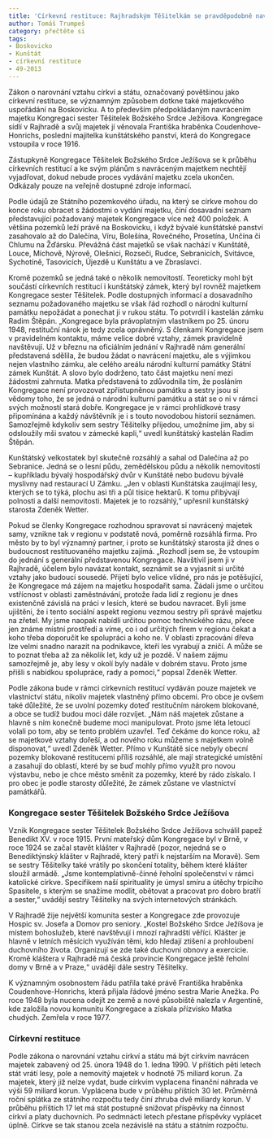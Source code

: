 ```yaml
---
title: 'Církevní restituce: Rajhradským Těšitelkám se pravděpodobně navrátí bývalé kunštátské panství'
author: Tomáš Trumpeš
category: přečtěte si
tags:
- Boskovicko
- Kunštát
- církevní restituce
- 49-2013
---
```


Zákon o narovnání vztahu církví a státu, označovaný povětšinou jako církevní restituce, se významným způsobem dotkne také majetkového uspořádání na Boskovicku. A to především předpokládaným navrácením majetku Kongregaci sester Těšitelek Božského Srdce Ježíšova. Kongregace sídlí v Rajhradě a svůj majetek jí věnovala Františka hraběnka Coudenhove-Honrichs, poslední majitelka kunštátského panství, která do Kongregace vstoupila v roce 1916.

Zástupkyně Kongregace Těšitelek Božského Srdce Ježíšova se k průběhu církevních restitucí a ke svým plánům s navráceným majetkem nechtějí vyjadřovat, dokud nebude proces vydávání majetku zcela ukončen. Odkázaly pouze na veřejně dostupné zdroje informací.

Podle údajů ze Státního pozemkového úřadu, na který se církve mohou do konce roku obracet s žádostmi o vydání majetku, činí dosavadní seznam představující požadovaný majetek Kongregace více než 400 položek. A většina pozemků leží právě na Boskovicku, i když bývalé kunštátské panství zasahovalo až do Dalečína, Víru, Bolešína, Rovečného, Prosetína, Unčína či Chlumu na Žďársku. Převážná část majetků se však nachází v Kunštátě, Louce, Míchově, Nýrově, Olešnici, Rozseči, Rudce, Sebranicích, Svitávce, Sychotíně, Tasovicích, Újezdě u Kunštátu a ve Zbraslavci.

Kromě pozemků se jedná také o několik nemovitostí. Teoreticky mohl být součástí církevních restitucí i kunštátský zámek, který byl rovněž majetkem Kongregace sester Těšitelek. Podle dostupných informací a dosavadního seznamu požadovaného majetku se však řád rozhodl o národní kulturní památku nepožádat a ponechat ji v rukou státu. To potvrdil i kastelán zámku Radim Štěpán. „Kongregace byla právoplatným vlastníkem po 25. únoru 1948, restituční nárok je tedy zcela oprávněný. S členkami Kongregace jsem v pravidelném kontaktu, máme velice dobré vztahy, zámek pravidelně navštěvují. Už v březnu na oficiálním jednání v Rajhradě nám generální představená sdělila, že budou žádat o navrácení majetku, ale s výjimkou nejen vlastního zámku, ale celého areálu národní kulturní památky Státní zámek Kunštát. A slovo bylo dodrženo, tato část majetku není mezi žádostmi zahrnuta. Matka představená to zdůvodnila tím, že posláním Kongregace není provozovat zpřístupněnou památku a sestry jsou si vědomy toho, že se jedná o národní kulturní památku a stát se o ni v rámci svých možností stará dobře. Kongregace je v rámci prohlídkové trasy připomínána a každý návštěvník je i s touto novodobou historií seznámen. Samozřejmě kdykoliv sem sestry Těšitelky přijedou, umožníme jim, aby si odsloužily mši svatou v zámecké kapli,“ uvedl kunštátský kastelán Radim Štěpán.

Kunštátský velkostatek byl skutečně rozsáhlý a sahal od Dalečína až po Sebranice. Jedná se o lesní půdu, zemědělskou půdu a několik nemovitostí – kupříkladu bývalý hospodářský dvůr v Kunštátě nebo budovu bývalé myslivny nad restaurací U Zámku. „Jen v oblasti Kunštátska zaujímají lesy, kterých se to týká, plochu asi tři a půl tisíce hektarů. K tomu přibývají polnosti a další nemovitosti. Majetek je to rozsáhlý,“ upřesnil kunštátský starosta Zdeněk Wetter.

Pokud se členky Kongregace rozhodnou spravovat si navrácený majetek samy, vznikne tak v regionu v podstatě nová, poměrně rozsáhlá firma. Pro město by to byl významný partner, i proto se kunštátský starosta již dnes o budoucnost restituovaného majetku zajímá. „Rozhodl jsem se, že vstoupím do jednání s generální představenou Kongregace. Navštívil jsem ji v Rajhradě, účelem bylo navázat kontakt, seznámit se a vyjasnit si určité vztahy jako budoucí sousedé. Přijetí bylo velice vlídné, pro nás je potěšující, že Kongregace má zájem na majetku hospodařit sama. Žádali jsme o určitou vstřícnost v oblasti zaměstnávání, protože řada lidí z regionu je dnes existenčně závislá na práci v lesích, které se budou navracet. Byli jsme ujištěni, že i tento sociální aspekt regionu vezmou sestry při správě majetku na zřetel. My jsme naopak nabídli určitou pomoc technického rázu, přece jen známe místní prostředí a víme, co i od určitých firem v regionu čekat a koho třeba doporučit ke spolupráci a koho ne. V oblasti zpracování dřeva lze velmi snadno narazit na podnikavce, kteří les vyrabují a zničí. A může se to poznat třeba až za několik let, kdy už je pozdě. V našem zájmu samozřejmě je, aby lesy v okolí byly nadále v dobrém stavu. Proto jsme přišli s nabídkou spolupráce, rady a pomoci,“ popsal Zdeněk Wetter.

Podle zákona bude v rámci církevních restitucí vydáván pouze majetek ve vlastnictví státu, nikoliv majetek vlastněný přímo obcemi. Pro obce je ovšem také důležité, že se uvolní pozemky doteď restitučním nárokem blokované, a obce se tudíž budou moci dále rozvíjet. „Nám náš majetek zůstane a hlavně s ním konečně budeme moci manipulovat. Proto jsme léta letoucí volali po tom, aby se tento problém uzavřel. Teď čekáme do konce roku, až se majetkové vztahy dořeší, a od nového roku můžeme s majetkem volně disponovat,“ uvedl Zdeněk Wetter. Přímo v Kunštátě sice nebyly obecní pozemky blokované restitucemi příliš rozsáhlé, ale mají strategické umístění a zasahují do oblastí, které by se buď mohly přímo využít pro novou výstavbu, nebo je chce město směnit za pozemky, které by rádo získalo. I pro obec je podle starosty důležité, že zámek zůstane ve vlastnictví památkářů.

### Kongregace sester Těšitelek Božského Srdce Ježíšova

Vznik Kongregace sester Těšitelek Božského Srdce Ježíšova schválil papež Benedikt XV. v roce 1915. První mateřský dům Kongregace byl v Brně, v roce 1924 se začal stavět klášter v Rajhradě (pozor, nejedná se o Benediktýnský klášter v Rajhradě, který patří k nejstarším na Moravě). Sem se sestry Těšitelky také vrátily po skončení totality, během které klášter sloužil armádě. „Jsme kontemplativně-činné řeholní společenství v rámci katolické církve. Specifikem naší spirituality je úmysl smíru a útěchy trpícího Spasitele, s kterým se snažíme modlit, obětovat a pracovat pro dobro bratří a sester,“ uvádějí sestry Těšitelky na svých internetových stránkách.

V Rajhradě žije největší komunita sester a Kongregace zde provozuje Hospic sv. Josefa a Domov pro seniory. „Kostel Božského Srdce Ježíšova je místem bohoslužeb, které navštěvují i mnozí rajhradští věřící. Klášter je hlavně v letních měsících využíván těmi, kdo hledají ztišení a prohloubení duchovního života. Organizují se zde také duchovní obnovy a exercicie. Kromě kláštera v Rajhradě má česká provincie Kongregace ještě řeholní domy v Brně a v Praze,“ uvádějí dále sestry Těšitelky.

K významným osobnostem řádu patřila také právě Františka hraběnka Coudenhove-Honrichs, která přijala řádové jméno sestra Marie Anežka. Po roce 1948 byla nucena odejít ze země a nové působiště nalezla v Argentině, kde založila novou komunitu Kongregace a získala přízvisko Matka chudých. Zemřela v roce 1977.

### Církevní restituce

Podle zákona o narovnání vztahu církví a státu má být církvím navrácen majetek zabavený od 25. února 1948 do 1. ledna 1990. V příštích pěti letech stát vrátí lesy, pole a nemovitý majetek v hodnotě 75 miliard korun. Za majetek, který již nelze vydat, bude církvím vyplacena finanční náhrada ve výši 59 miliard korun. Vyplácena bude v průběhu příštích 30 let. Průměrná roční splátka ze státního rozpočtu tedy činí zhruba dvě miliardy korun. V průběhu příštích 17 let má stát postupně snižovat příspěvky na činnost církví a platy duchovních. Po sedmnácti letech přestane příspěvky vyplácet úplně. Církve se tak stanou zcela nezávislé na státu a státním rozpočtu.
